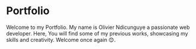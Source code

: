 # Portfolio
Welcome to my Portfolio. My name is Olivier Ndicunguye a passionate web developer. Here, You will find some of my previous works, showcasing my skills and creativity. Welcome once again 😊.
